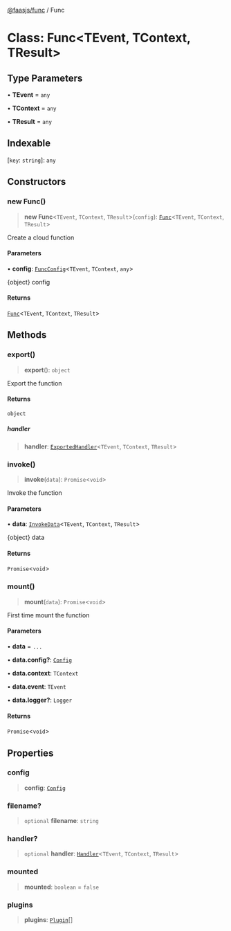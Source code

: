 [@faasjs/func](../README.md) / Func

# Class: Func\<TEvent, TContext, TResult\>

## Type Parameters

• **TEvent** = `any`

• **TContext** = `any`

• **TResult** = `any`

## Indexable

 \[`key`: `string`\]: `any`

## Constructors

### new Func()

> **new Func**\<`TEvent`, `TContext`, `TResult`\>(`config`): [`Func`](Func.md)\<`TEvent`, `TContext`, `TResult`\>

Create a cloud function

#### Parameters

• **config**: [`FuncConfig`](../type-aliases/FuncConfig.md)\<`TEvent`, `TContext`, `any`\>

{object} config

#### Returns

[`Func`](Func.md)\<`TEvent`, `TContext`, `TResult`\>

## Methods

### export()

> **export**(): `object`

Export the function

#### Returns

`object`

##### handler

> **handler**: [`ExportedHandler`](../type-aliases/ExportedHandler.md)\<`TEvent`, `TContext`, `TResult`\>

### invoke()

> **invoke**(`data`): `Promise`\<`void`\>

Invoke the function

#### Parameters

• **data**: [`InvokeData`](../type-aliases/InvokeData.md)\<`TEvent`, `TContext`, `TResult`\>

{object} data

#### Returns

`Promise`\<`void`\>

### mount()

> **mount**(`data`): `Promise`\<`void`\>

First time mount the function

#### Parameters

• **data** = `...`

• **data.config?**: [`Config`](../type-aliases/Config.md)

• **data.context**: `TContext`

• **data.event**: `TEvent`

• **data.logger?**: `Logger`

#### Returns

`Promise`\<`void`\>

## Properties

### config

> **config**: [`Config`](../type-aliases/Config.md)

### filename?

> `optional` **filename**: `string`

### handler?

> `optional` **handler**: [`Handler`](../type-aliases/Handler.md)\<`TEvent`, `TContext`, `TResult`\>

### mounted

> **mounted**: `boolean` = `false`

### plugins

> **plugins**: [`Plugin`](../type-aliases/Plugin.md)[]
